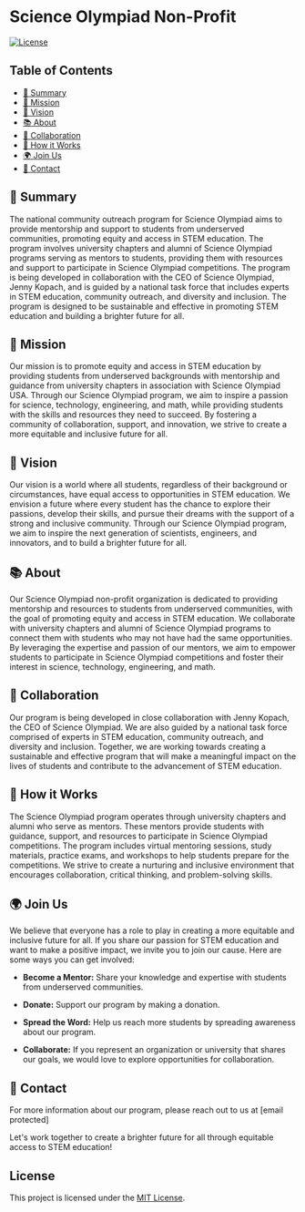# Science Olympiad Non-Profit

[![License](https://img.shields.io/badge/License-MIT-blue.svg)](https://opensource.org/licenses/MIT)

## Table of Contents
- [📍 Summary](#summary)
- [🧭 Mission](#mission)
- [🔭 Vision](#vision)
- [📚 About](#about)
- [🤝 Collaboration](#collaboration)
- [🌱 How it Works](#how-it-works)
- [🌍 Join Us](#join-us)
- [📧 Contact](#contact)

## 📍 Summary

The national community outreach program for Science Olympiad aims to provide mentorship and support to students from underserved communities, promoting equity and access in STEM education. The program involves university chapters and alumni of Science Olympiad programs serving as mentors to students, providing them with resources and support to participate in Science Olympiad competitions. The program is being developed in collaboration with the CEO of Science Olympiad, Jenny Kopach, and is guided by a national task force that includes experts in STEM education, community outreach, and diversity and inclusion. The program is designed to be sustainable and effective in promoting STEM education and building a brighter future for all.

## 🧭 Mission

Our mission is to promote equity and access in STEM education by providing students from underserved backgrounds with mentorship and guidance from university chapters in association with Science Olympiad USA. Through our Science Olympiad program, we aim to inspire a passion for science, technology, engineering, and math, while providing students with the skills and resources they need to succeed. By fostering a community of collaboration, support, and innovation, we strive to create a more equitable and inclusive future for all.

## 🔭 Vision

Our vision is a world where all students, regardless of their background or circumstances, have equal access to opportunities in STEM education. We envision a future where every student has the chance to explore their passions, develop their skills, and pursue their dreams with the support of a strong and inclusive community. Through our Science Olympiad program, we aim to inspire the next generation of scientists, engineers, and innovators, and to build a brighter future for all.

## 📚 About

Our Science Olympiad non-profit organization is dedicated to providing mentorship and resources to students from underserved communities, with the goal of promoting equity and access in STEM education. We collaborate with university chapters and alumni of Science Olympiad programs to connect them with students who may not have had the same opportunities. By leveraging the expertise and passion of our mentors, we aim to empower students to participate in Science Olympiad competitions and foster their interest in science, technology, engineering, and math.

## 🤝 Collaboration

Our program is being developed in close collaboration with Jenny Kopach, the CEO of Science Olympiad. We are also guided by a national task force comprised of experts in STEM education, community outreach, and diversity and inclusion. Together, we are working towards creating a sustainable and effective program that will make a meaningful impact on the lives of students and contribute to the advancement of STEM education.

## 🌱 How it Works

The Science Olympiad program operates through university chapters and alumni who serve as mentors. These mentors provide students with guidance, support, and resources to participate in Science Olympiad competitions. The program includes virtual mentoring sessions, study materials, practice exams, and workshops to help students prepare for the competitions. We strive to create a nurturing and inclusive environment that encourages collaboration, critical thinking, and problem-solving skills.

## 🌍 Join Us

We believe that everyone has a role to play in creating a more equitable and inclusive future for all. If you share our passion for STEM education and want to make a positive impact, we invite you to join our cause. Here are some ways you can get involved:

- **Become a Mentor:** Share your knowledge and expertise with students from underserved communities.

- **Donate:** Support our program by making a donation.

- **Spread the Word:** Help us reach more students by spreading awareness about our program.

- **Collaborate:** If you represent an organization or university that shares our goals, we would love to explore opportunities for collaboration.

## 📧 Contact

For more information about our program, please reach out to us at [email protected]

Let's work together to create a brighter future for all through equitable access to STEM education!

## License

This project is licensed under the [MIT License](LICENSE).
